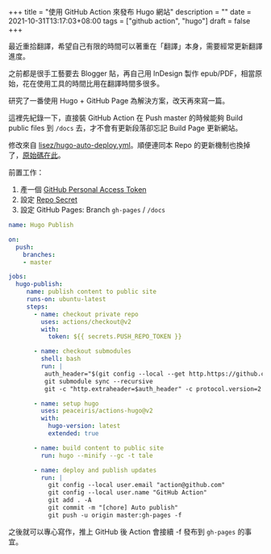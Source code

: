 +++
title = "使用 GitHub Action 來發布 Hugo 網站"
description = ""
date = 2021-10-31T13:17:03+08:00
tags = ["github action", "hugo"]
draft = false
+++

最近重拾翻譯，希望自己有限的時間可以著重在「翻譯」本身，需要經常更新翻譯進度。

之前都是很手工藝要去 Blogger 貼，再自己用 InDesign 製作 epub/PDF，相當原始，花在使用工具的時間比用在翻譯時間多很多。

研究了一番使用 Hugo + GitHub Page 為解決方案，改天再來寫一篇。

這裡先紀錄一下，直接裝 GitHub Action 在 Push master 的時候能夠 Build public files 到 `/docs` 去，才不會有更新段落卻忘記 Build Page 更新網站。

修改來自 [lisez/hugo-auto-deploy.yml](https://gist.github.com/lisez/41cebe4eb9190a5c5e879fee5933beb1)。順便連同本 Repo 的更新機制也換掉了，[原始碼在此](https://github.com/raviwu/raviwu.github.io/blob/master/.github/workflows/deploy.yml)。

前置工作：

1. 產一個 [GitHub Personal Access Token](https://docs.github.com/en/authentication/keeping-your-account-and-data-secure/creating-a-personal-access-token)
2. 設定 [Repo Secret](https://docs.github.com/en/actions/security-guides/encrypted-secrets)
3. 設定 GitHub Pages: Branch `gh-pages` / `/docs`

```yaml
name: Hugo Publish

on:
  push:
    branches:
    - master

jobs:
  hugo-publish:
     name: publish content to public site
     runs-on: ubuntu-latest
     steps:
       - name: checkout private repo
         uses: actions/checkout@v2
         with:
           token: ${{ secrets.PUSH_REPO_TOKEN }}

       - name: checkout submodules
         shell: bash
         run: |
          auth_header="$(git config --local --get http.https://github.com/.extraheader)"
          git submodule sync --recursive
          git -c "http.extraheader=$auth_header" -c protocol.version=2 submodule update --init --force --recursive --depth=1

       - name: setup hugo
         uses: peaceiris/actions-hugo@v2
         with:
           hugo-version: latest
           extended: true

       - name: build content to public site
         run: hugo --minify --gc -t tale

       - name: deploy and publish updates
         run: |
           git config --local user.email "action@github.com"
           git config --local user.name "GitHub Action"
           git add . -A
           git commit -m "[chore] Auto publish"
           git push -u origin master:gh-pages -f
```

之後就可以專心寫作，推上 GitHub 後 Action 會接續 -f 發布到 `gh-pages` 的事宜。